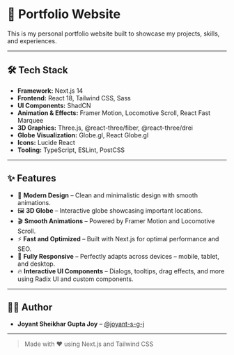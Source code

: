# 🚀 Portfolio Website

This is my personal portfolio website built to showcase my projects, skills, and experiences.

---

## 🛠️ Tech Stack

- **Framework:** Next.js 14
- **Frontend:** React 18, Tailwind CSS, Sass
- **UI Components:** ShadCN
- **Animation & Effects:** Framer Motion, Locomotive Scroll, React Fast Marquee
- **3D Graphics:** Three.js, @react-three/fiber, @react-three/drei
- **Globe Visualization:** Globe.gl, React Globe.gl
- **Icons:** Lucide React
- **Tooling:** TypeScript, ESLint, PostCSS

---

## ✨ Features

- 🎨 **Modern Design** – Clean and minimalistic design with smooth animations.
- 🖼️ **3D Globe** – Interactive globe showcasing important locations.
- 🎬 **Smooth Animations** – Powered by Framer Motion and Locomotive Scroll.
- ⚡ **Fast and Optimized** – Built with Next.js for optimal performance and SEO.
- 📱 **Fully Responsive** – Perfectly adapts across devices – mobile, tablet, and desktop.
- 🔥 **Interactive UI Components** – Dialogs, tooltips, drag effects, and more using Radix UI and custom components.

---

## 🧑‍💻 Author

- **Joyant Sheikhar Gupta Joy** – [@joyant-s-g-j](https://github.com/joyant-s-g-j)

---

> Made with ❤️ using Next.js and Tailwind CSS

